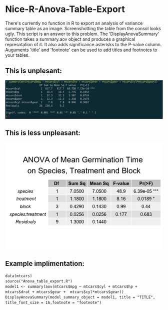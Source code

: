 # Nice-R-Anova-Table-Export
There's currently no function in R to export an analysis of variance summary table as an image. Screenshotting the table from the consol looks ugly. This script is an answer to this problem. The 'DisplayAnovaSummary' function takes a summary.aov object and produces a graphical represntation of it. It also adds significance asterisks to the P-value column. Auguments 'title' and 'footnote' can be used to add titles and footnotes to your tables. 

## This is unplesant:
![alt text](https://github.com/JamesKondilios/Nice-R-Anova-Table-Export/blob/master/Screen%20Shot%202018-04-23%20at%204.08.39%20pm.png)

## This is less unpleasant:
![alt text](https://github.com/JamesKondilios/Nice-R-Anova-Table-Export/blob/master/Example_table.png)

## Example implimentation:
`data(mtcars)`<br />
`source("Anova_table_export.R")`<br />
`model1 <- summary(aov(mtcars$mpg ~ mtcars$cyl + mtcars$hp + mtcars$drat + mtcars$gear +  mtcars$cyl*mtcars$gear))`<br />
`DisplayAnovaSummary(model_summary_object = model1, title = "TITLE", title_font_size = 16,footnote = "footnote")`<br />
